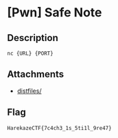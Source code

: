 # [Pwn] Safe Note
## Description
`nc {URL} {PORT}`

## Attachments
- [distfiles/](distfiles/)

## Flag
```
HarekazeCTF{7c4ch3_1s_5ti1l_9re47}
```
